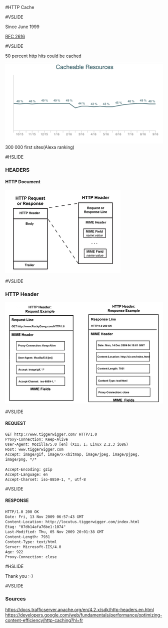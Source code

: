 #HTTP Cache

#VSLIDE

Since June 1999

[RFC 2616](https://tools.ietf.org/html/rfc2616)

#VSLIDE

50 percent http hits could be cached

![Image of Alexa](https://raw.githubusercontent.com/CoorpAcademy/tekacademy/httpcache/assets/img/cacheable-resources.png)
300 000 first sites(Alexa ranking)

#HSLIDE

### HEADERS

#### HTTP Document
![Header Struct](assets/img/http_header_struct.jpg)

#VSLIDE

### HTTP Header
![Header](assets/img/http_headers.jpg)

#VSLIDE

#### REQUEST
```HTTP
GET http://www.tiggerwigger.com/ HTTP/1.0
Proxy-Connection: Keep-Alive
User-Agent: Mozilla/5.0 [en] (X11; I; Linux 2.2.3 i686)
Host: www.tiggerwigger.com
Accept: image/gif, image/x-xbitmap, image/jpeg, image/pjpeg, image/png, */*

Accept-Encoding: gzip
Accept-Language: en
Accept-Charset: iso-8859-1, *, utf-8
```

#VSLIDE

#### RESPONSE
```HTTP
HTTP/1.0 200 OK
Date: Fri, 13 Nov 2009 06:57:43 GMT
Content-Location: http://locutus.tiggerwigger.com/index.html
Etag: "07db14afa76be1:1074"
Last-Modified: Thu, 05 Nov 2009 20:01:38 GMT
Content-Length: 7931
Content-Type: text/html
Server: Microsoft-IIS/4.0
Age: 922
Proxy-Connection: close
```
#HSLIDE

Thank you :-)

#VSLIDE

### Sources
https://docs.trafficserver.apache.org/en/4.2.x/sdk/http-headers.en.html
https://developers.google.com/web/fundamentals/performance/optimizing-content-efficiency/http-caching?hl=fr
